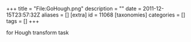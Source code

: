 +++
title = "File:GoHough.png"
description = ""
date = 2011-12-15T23:57:32Z
aliases = []
[extra]
id = 11068
[taxonomies]
categories = []
tags = []
+++

for Hough transform task
